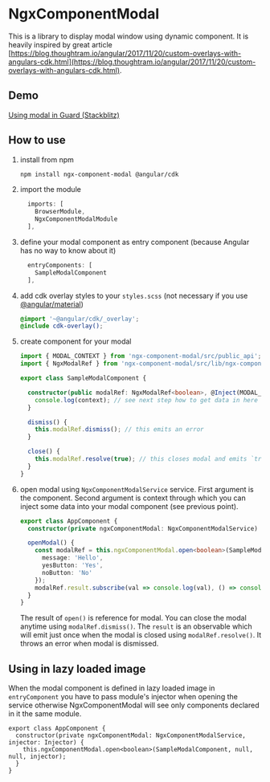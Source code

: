 # NgxComponentModal

This is a library to display modal window using dynamic component. It is heavily inspired by great article [https://blog.thoughtram.io/angular/2017/11/20/custom-overlays-with-angulars-cdk.html](https://blog.thoughtram.io/angular/2017/11/20/custom-overlays-with-angulars-cdk.html).

## Demo

[Using modal in Guard (Stackblitz)](https://stackblitz.com/edit/angular-s4pwxs)

## How to use

1. install from npm

    ```bash
    npm install ngx-component-modal @angular/cdk
    ```

1. import the module

    ```javascript
      imports: [
        BrowserModule,
        NgxComponentModalModule
      ],
    ```

1. define your modal component as entry component (because Angular has no way to know about it)

    ```javascript
      entryComponents: [
        SampleModalComponent
      ],
    ```

1. add cdk overlay styles to your `styles.scss` (not necessary if you use [@angular/material](https://material.angular.io/))

    ```scss
    @import '~@angular/cdk/_overlay';
    @include cdk-overlay();
    ```

1. create component for your modal

    ```typescript
    import { MODAL_CONTEXT } from 'ngx-component-modal/src/public_api';
    import { NgxModalRef } from 'ngx-component-modal/src/lib/ngx-component-modal-ref';

    export class SampleModalComponent {

      constructor(public modalRef: NgxModalRef<boolean>, @Inject(MODAL_CONTEXT) public context: any) {
        console.log(context); // see next step how to get data in here
      }

      dismiss() {
        this.modalRef.dismiss(); // this emits an error
      }

      close() {
        this.modalRef.resolve(true); // this closes modal and emits `true` to the opener
      }
    }
    ```

1. open modal using `NgxComponentModalService` service. First argument is the component. Second argument is context through which you can inject some data into your modal component (see previous point).

    ```typescript
    export class AppComponent {
      constructor(private ngxComponentModal: NgxComponentModalService) {}

      openModal() {
        const modalRef = this.ngxComponentModal.open<boolean>(SampleModalComponent, {
          message: 'Hello',
          yesButton: 'Yes',
          noButton: 'No'
        });
        modalRef.result.subscribe(val => console.log(val), () => console.log('dismissed'));
      }
    }
    ```

    The result of `open()` is reference for modal. You can close the modal anytime using `modalRef.dismiss()`. The `result` is an observable which will emit just once when the modal is closed using `modalRef.resolve()`. It throws an error when modal is dismissed.

## Using in lazy loaded image

When the modal component is defined in lazy loaded image in `entryComponent` you have to pass module's injector when opening the service otherwise NgxComponentModal will see only components declared in it the same module.

```
export class AppComponent {
  constructor(private ngxComponentModal: NgxComponentModalService, injector: Injector) {
    this.ngxComponentModal.open<boolean>(SampleModalComponent, null, null, injector);
  }
}
```

